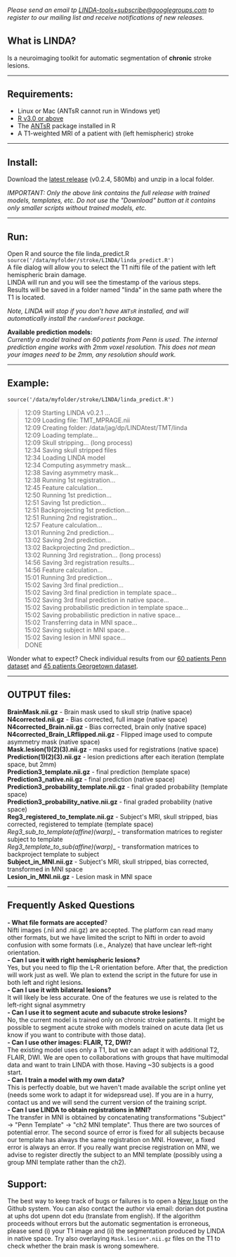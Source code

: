 ###### Please send an email tp LINDA-tools+subscribe@googlegroups.com to register to our mailing list and receive notifications of new releases.  
  
## What is LINDA?  
Is a neuroimaging toolkit for automatic segmentation of  __chronic__ stroke lesions.   
*****  
##  Requirements:  
* Linux or Mac (ANTsR cannot run in Windows yet)  
* [R v3.0 or above](http://www.r-project.org/) 
* The [ANTsR](http://stnava.github.io/ANTsR/) package installed in R
* A T1-weighted MRI of a patient with (left hemispheric) stroke
 
*****  
## Install:  
Download the [latest release](https://github.com/dorianps/LINDA/releases/download/0.2.4/LINDA_v0.2.4.zip) (v0.2.4, 580Mb) and unzip in a local folder.  
  
_IMPORTANT: Only the above link contains the full release with trained models, templates, etc. Do not use the "Download" button at it contains only smaller scripts without trained models, etc._  
  
*****  
## Run:  
Open R and source the file linda_predict.R
`source('/data/myfolder/stroke/LINDA/linda_predict.R')`  
A file dialog will allow you to select the T1 nifti file of the patient with left hemispheric brain damage.  
LINDA will run and you will see the timestamp of the various steps.  
Results will be saved in a folder named "linda" in the same path where the T1 is located.  

  
 _Note, LINDA will stop if you don't have `ANTsR` installed, and will automatically install the `randomForest` package._  
  
  
**Available prediction models:**  
_Currently a model trained on 60 patients from Penn is used. The internal prediction engine works with 2mm voxel resolution. This does not mean your images need to be 2mm, any resolution should work._  
  
*****  
## Example:  
`source('/data/myfolder/stroke/LINDA/linda_predict.R')`  
>  12:09 Starting LINDA v0.2.1 ...  
12:09 Loading file: TMT_MPRAGE.nii  
12:09 Creating folder: /data/jag/dp/LINDAtest/TMT/linda  
12:09 Loading template...  
12:09 Skull stripping... (long process)  
12:34 Saving skull stripped files  
12:34 Loading LINDA model  
12:34 Computing asymmetry mask...  
12:38 Saving asymmetry mask...  
12:38 Running 1st registration...  
12:45 Feature calculation...  
12:50 Running 1st prediction...  
12:51 Saving 1st prediction...   
12:51 Backprojecting 1st prediction...  
12:51 Running 2nd registration...  
12:57 Feature calculation...  
13:01 Running 2nd prediction...  
13:02 Saving 2nd prediction...  
13:02 Backprojecting 2nd prediction...  
13:02 Running 3rd registration... (long process)  
14:56 Saving 3rd registration results...  
14:56 Feature calculation...  
15:01 Running 3rd prediction...  
15:02 Saving 3rd final prediction...  
15:02 Saving 3rd final prediction in template space...  
15:02 Saving 3rd final prediction in native space...  
15:02 Saving probabilistic prediction in template space...  
15:02 Saving probabilistic prediction in native space...  
15:02 Transferring data in MNI space...  
15:02 Saving subject in MNI space...  
15:02 Saving lesion in MNI space...  
DONE  
  
  
Wonder what to expect? Check individual results from our  [60 patients Penn dataset](https://drive.google.com/file/d/0BxHeqEv37qqDT085MHAyMzFJcVk) and [45 patients Georgetown dataset](https://drive.google.com/open?id=0BxHeqEv37qqDY1psaC14QXZSOXc).  
  
*****
## OUTPUT files:  
__BrainMask.nii.gz__ - Brain mask used to skull strip (native space)  
__N4corrected.nii.gz__ - Bias corrected, full image (native space)  
__N4corrected_Brain.nii.gz__ - Bias corrected, brain only (native space)  
__N4corrected_Brain_LRflipped.nii.gz__ - Flipped image used to compute asymmetry mask (native space)  
__Mask.lesion(1)(2)(3).nii.gz__ - masks used for registrations (native space)  
__Prediction(1)(2)(3).nii.gz__ - lesion predictions after each iteration (template space, but 2mm)  
__Prediction3_template.nii.gz__ - final prediction (template space)  
__Prediction3_native.nii.gz__ - final prediction (native space)  
__Prediction3_probability_template.nii.gz__ - final graded probability (template space)  
__Prediction3_probability_native.nii.gz__ - final graded probability (native space)  
__Reg3_registered_to_template.nii.gz__ - Subject's MRI, skull stripped, bias corrected, registered to template (template space)  
__Reg3_sub_to_template_(affine)(warp)__ - transformation matrices to register subject to template  
__Reg3_template_to_sub_(affine)(warp)__ - transformation matrices to backproject template to subject  
__Subject_in_MNI.nii.gz__ - Subject's MRI, skull stripped, bias corrected, transformed in MNI space  
__Lesion_in_MNI.nii.gz__ - Lesion mask in MNI space  
  
*****  
## Frequently Asked Questions
__- What file formats are accepted__?  
Nifti images (.nii and .nii.gz) are accepted. The platform can read many other formats, but we have limited the script to Nifti in order to avoid confusion with some formats (i.e., Analyze) that have unclear left-right orientation.  
__- Can I use it with right hemispheric lesions?__  
Yes, but you need to flip the L-R orientation before. After that, the prediction will work just as well. We plan to extend the script in the future for use in both left and right lesions.  
__- Can I use it with bilateral lesions?__  
It will likely be less accurate. One of the features we use is related to the left-right signal asymmetry  
__- Can I use it to segment acute and subacute stroke lesions?__  
No, the current model is trained only on chronic stroke patients. It might be possible to segment acute stroke with models trained on acute data (let us know if you want to contribute with those data).  
__- Can I use other images: FLAIR, T2, DWI?__  
The existing model uses only a T1, but we can adapt it with additional T2, FLAIR, DWI. We are open to collaborations with groups that have multimodal data and want to train LINDA with those. Having ~30 subjects is a good start.   
__- Can I train a model with my own data?__  
This is perfectly doable, but we haven't made available the script online yet (needs some work to adapt it for widepsread use). If you are in a hurry, contact us and we will send the current version of the training script.  
__- Can I use LINDA to obtain registrations in MNI?__  
The transfer in MNI is obtained by concatenating transformations "Subject" -> "Penn Template" -> "ch2 MNI template". Thus there are two sources of potential error. The second source of error is fixed for all subjects because our template has always the same registration on MNI. However, a fixed error is always an error. If you really want precise registration on MNI, we advise to register directly the subject to an MNI template (possibly using a group MNI template rather than the ch2).  
  
## Support:  
The best way to keep track of bugs or failures is to open a [New Issue](https://github.com/dorianps/LINDA/issues) on the Github system. You can also contact the author via email: dorian dot pustina at uphs dot upenn dot edu (translate from english). If the algorithm proceeds without errors but the automatic segmentation is erroneous, please send (i) your T1 image and (ii) the segmentation produced by LINDA in native space. Try also overlaying `Mask.lesion*.nii.gz` files on the T1 to check whether the brain mask is wrong somewhere.  
  
